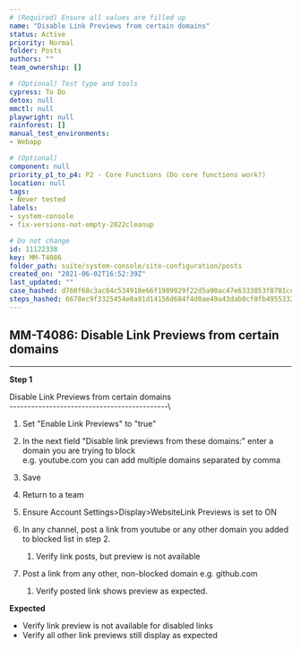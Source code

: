 ```yaml
---
# (Required) Ensure all values are filled up
name: "Disable Link Previews from certain domains"
status: Active
priority: Normal
folder: Posts
authors: ""
team_ownership: []

# (Optional) Test type and tools
cypress: To Do
detox: null
mmctl: null
playwright: null
rainforest: []
manual_test_environments: 
- Webapp

# (Optional)
component: null
priority_p1_to_p4: P2 - Core Functions (Do core functions work?)
location: null
tags: 
- Never tested
labels: 
- system-console
- fix-versions-not-empty-2022cleanup

# Do not change
id: 11122338
key: MM-T4086
folder_path: suite/system-console/site-configuration/posts
created_on: "2021-06-02T16:52:39Z"
last_updated: ""
case_hashed: d760f68c3ac84c534918e66f1989029f22d5a90ac47e6333853f8701ce61ff2ed643528f951f0e2f0adda9f384027449
steps_hashed: 6678ec9f3325454e0a91d14156d684f4d0ae49a43dab0cf0fb49553321253e8a922a3c5f3c84ca7e6c0ca4017c8aad05
---
```


## MM-T4086: Disable Link Previews from certain domains

---

**Step 1**

Disable Link Previews from certain domains\
\--------------------------------------------\\

1. Set "Enable Link Previews" to "true"

2. In the next field "Disable link previews from these domains:" enter a domain you are trying to block\
   e.g. youtube.com you can add multiple domains separated by comma

3. Save

4. Return to a team

5. Ensure Account Settings>Display>WebsiteLink Previews is set to ON

6. In any channel, post a link from youtube or any other domain you added to blocked list in step 2.

   1. Verify link posts, but preview is not available 

7. Post a link from any other, non-blocked domain e.g. github.com

   1. Verify posted link shows preview as expected.

**Expected**

- Verify link preview is not available for disabled links
- Verify all other link previews still display as expected

